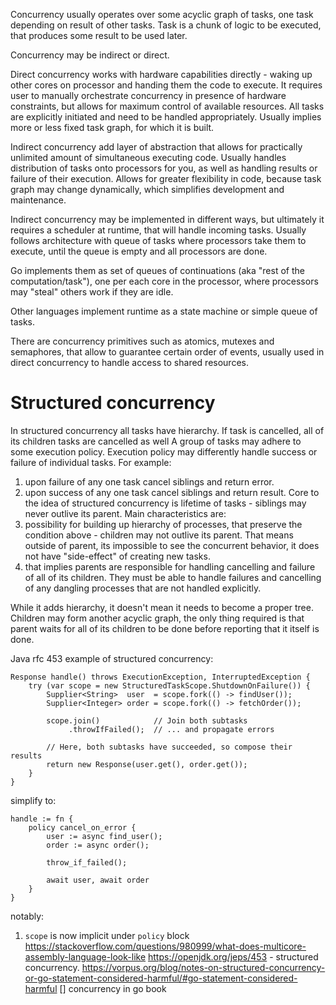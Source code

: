 Concurrency usually operates over some acyclic graph of tasks, one task depending on result of other tasks.
Task is a chunk of logic to be executed, that produces some result to be used later.

Concurrency may be indirect or direct.

Direct concurrency works with hardware capabilities directly - waking up other cores on processor and handing them the code to execute. It requires user to manually orchestrate concurrency in presence of hardware constraints, but allows for maximum control of available resources. All tasks are explicitly initiated and need to be handled appropriately. Usually implies more or less fixed task graph, for which it is built.

Indirect concurrency add layer of abstraction that allows for practically unlimited amount of simultaneous executing code. Usually handles distribution of tasks onto processors for you, as well as handling results or failure of their execution. Allows for greater flexibility in code, because task graph may change dynamically, which simplifies development and maintenance. 

Indirect concurrency may be implemented in different ways, but ultimately it requires a scheduler at runtime, that will handle incoming tasks. Usually follows architecture with queue of tasks where processors take them to execute, until the queue is empty and all processors are done.

Go implements them as set of queues of continuations (aka "rest of the computation/task"), one per each core in the processor, where processors may "steal" others work if they are idle.

Other languages implement runtime as a state machine or simple queue of tasks.

There are concurrency primitives such as atomics, mutexes and semaphores, that allow to guarantee certain order of events, usually used in direct concurrency to handle access to shared resources.
# Structured concurrency

In structured concurrency all tasks have hierarchy.
If task is cancelled, all of its children tasks are cancelled as well
A group of tasks may adhere to some execution policy.
Execution policy may differently handle success or failure of individual tasks.
For example:
1. upon failure of any one task cancel siblings and return error.
2. upon success of any one task cancel siblings and return result.
Core to the idea of structured concurrency is lifetime of tasks - siblings may never outlive its parent.
Main characteristics are:
1. possibility for building up hierarchy of processes, that preserve the condition above - children may not outlive its parent. That means outside of parent, its impossible to see the concurrent behavior, it does not have "side-effect" of creating new tasks.
2. that implies parents are responsible for handling cancelling and failure of all of its children. They must be able to handle failures and cancelling of any dangling processes that are not handled explicitly.

While it adds hierarchy, it doesn't mean it needs to become a proper tree. Children may form another acyclic graph, the only thing required is that parent waits for all of its children to be done before reporting that it itself is done.

Java rfc 453 example of structured concurrency:
```
Response handle() throws ExecutionException, InterruptedException {
    try (var scope = new StructuredTaskScope.ShutdownOnFailure()) {
        Supplier<String>  user  = scope.fork(() -> findUser());
        Supplier<Integer> order = scope.fork(() -> fetchOrder());

        scope.join()            // Join both subtasks
             .throwIfFailed();  // ... and propagate errors

        // Here, both subtasks have succeeded, so compose their results
        return new Response(user.get(), order.get());
    }
}
```

simplify to:
```
handle := fn {
	policy cancel_on_error {
		user := async find_user();
		order := async order();

		throw_if_failed();

		await user, await order
	}
}
```

notably:
1. `scope` is now implicit under `policy` block
https://stackoverflow.com/questions/980999/what-does-multicore-assembly-language-look-like
https://openjdk.org/jeps/453 - structured concurrency.
https://vorpus.org/blog/notes-on-structured-concurrency-or-go-statement-considered-harmful/#go-statement-considered-harmful
[] concurrency in go book